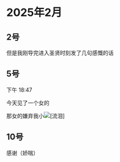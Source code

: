 # 2025年2月

<script setup lang="ts">
import { QTagColors } from 'fake-qq-ui';

</script>

## 2号

<q-window title="我的世界话题群">

<q-text name="好好学习就能开淫趴" tag="LV100 迅猛受" :tag-color="QTagColors.purple"
avatar="https://q2.qlogo.cn/headimg_dl?dst_uin=3306636756&spec=100" >但是我刚导完进入圣贤时刻发了几句感慨的话</q-text>

</q-window>

## 5号

<q-window title="我的世界话题群">

<q-tip>下午 18:47</q-tip>

<q-text name="正经人" tag="LV100 帅比大好人" :tag-color="QTagColors.orange"
avatar="https://q2.qlogo.cn/headimg_dl?dst_uin=1767927045&spec=100" >今天见了一个女的</q-text>

<q-text name="正经人" tag="LV100 帅比大好人" :tag-color="QTagColors.orange"
avatar="https://q2.qlogo.cn/headimg_dl?dst_uin=1767927045&spec=100" >
那女的嫌弃我小<img alt="[流泪]" class="face" src="/img/face/流泪.png"></q-text>

</q-window>

## 10号

<q-window title="我的世界话题群">

<q-text name="好好学习就能开淫趴" tag="LV100 迅猛受" :tag-color="QTagColors.purple"
avatar="https://q2.qlogo.cn/headimg_dl?dst_uin=3306636756&spec=100" >感谢（娇喘）</q-text>

</q-window>

